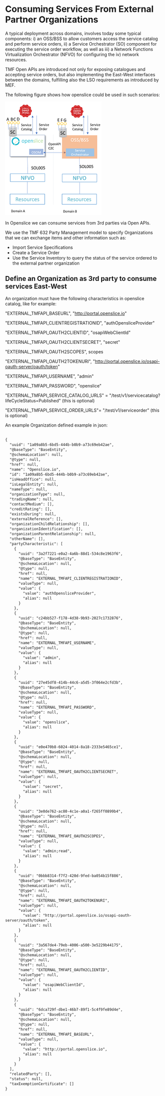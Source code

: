 # Consuming Services From External Partner Organizations

A typical deployment across domains, involves today some typical components: i) an OSS/BSS to allow customers access the service catalog and perform service orders, ii) a Service Orchestrator (SO) component for executing the service order workflow, as well as iii) a Network Functions Virtualization Orchestrator (NFVO) for configuring the iv) network resources.

TMF Open APIs are introduced not only for exposing catalogues and accepting service orders, but also implementing the East-West interfaces between the domains, fulfilling also the LSO requirements as introduced by MEF.

The following figure shows how openslice could be used in such scenarios:

[![Openslice  multi-domain-architecture](../images/multi-domain-architecture.png)](../images/multi-domain-architecture.png)


In Openslice we can consume services from 3rd parties via Open APIs.

We use the TMF 632 Party Management model to specify Organizations that we can exchange items and other information such as:

- Import Service Specifications
- Create a Service Order
- Use the Service Inventory to query the status of the service ordered to the external partner organization

## Define an Organization as 3rd party to consume services East-West 

An organization must have the following characteristics in openslice catalog, like for example:

"EXTERNAL_TMFAPI_BASEURL", "http://portal.openslice.io"

"EXTERNAL_TMFAPI_CLIENTREGISTRATIONID", "authOpensliceProvider"

"EXTERNAL_TMFAPI_OAUTH2CLIENTID", "osapiWebClientId"

"EXTERNAL_TMFAPI_OAUTH2CLIENTSECRET", "secret"

"EXTERNAL_TMFAPI_OAUTH2SCOPES", scopes

"EXTERNAL_TMFAPI_OAUTH2TOKENURI", "http://portal.openslice.io/osapi-oauth-server/oauth/token"

"EXTERNAL_TMFAPI_USERNAME", "admin"

"EXTERNAL_TMFAPI_PASSWORD", "openslice"

"EXTERNAL_TMFAPI_SERVICE_CATALOG_URLS" = "/test/v1/servicecatalog?lifeCycleStatus=Published" (this is optional)

"EXTERNAL_TMFAPI_SERVICE_ORDER_URLS"= "/test/v1/serviceorder" (this is optional)
		
		
An example Organization defined example in json:
```

{
  "uuid": "1a09a8b5-6bd5-444b-b0b9-a73c69eb42ae",
  "@baseType": "BaseEntity",
  "@schemaLocation": null,
  "@type": null,
  "href": null,
  "name": "Openslice.io",
  "id": "1a09a8b5-6bd5-444b-b0b9-a73c69eb42ae",
  "isHeadOffice": null,
  "isLegalEntity": null,
  "nameType": null,
  "organizationType": null,
  "tradingName": null,
  "contactMedium": [],
  "creditRating": [],
  "existsDuring": null,
  "externalReference": [],
  "organizationChildRelationship": [],
  "organizationIdentification": [],
  "organizationParentRelationship": null,
  "otherName": [],
  "partyCharacteristic": [
    {
      "uuid": "3a2f7221-e0a2-4a6b-88d1-534c8e1963f6",
      "@baseType": "BaseEntity",
      "@schemaLocation": null,
      "@type": null,
      "href": null,
      "name": "EXTERNAL_TMFAPI_CLIENTREGISTRATIONID",
      "valueType": null,
      "value": {
        "value": "authOpensliceProvider",
        "alias": null
      }
    },
    {
      "uuid": "c24bb527-f178-4d38-9b93-2027c1732876",
      "@baseType": "BaseEntity",
      "@schemaLocation": null,
      "@type": null,
      "href": null,
      "name": "EXTERNAL_TMFAPI_USERNAME",
      "valueType": null,
      "value": {
        "value": "admin",
        "alias": null
      }
    },
    {
      "uuid": "27e45df8-414b-44c6-a5d5-3f064e2cfd3b",
      "@baseType": "BaseEntity",
      "@schemaLocation": null,
      "@type": null,
      "href": null,
      "name": "EXTERNAL_TMFAPI_PASSWORD",
      "valueType": null,
      "value": {
        "value": "openslice",
        "alias": null
      }
    },
    {
      "uuid": "e0e470b8-6024-4014-8a18-2333e5465ce1",
      "@baseType": "BaseEntity",
      "@schemaLocation": null,
      "@type": null,
      "href": null,
      "name": "EXTERNAL_TMFAPI_OAUTH2CLIENTSECRET",
      "valueType": null,
      "value": {
        "value": "secret",
        "alias": null
      }
    },
    {
      "uuid": "3e0de762-ac80-4c1e-a0a1-f265ff0899b4",
      "@baseType": "BaseEntity",
      "@schemaLocation": null,
      "@type": null,
      "href": null,
      "name": "EXTERNAL_TMFAPI_OAUTH2SCOPES",
      "valueType": null,
      "value": {
        "value": "admin;read",
        "alias": null
      }
    },
    {
      "uuid": "0bbb8314-f7f2-420d-9fed-ba054b15f886",
      "@baseType": "BaseEntity",
      "@schemaLocation": null,
      "@type": null,
      "href": null,
      "name": "EXTERNAL_TMFAPI_OAUTH2TOKENURI",
      "valueType": null,
      "value": {
        "value": "http://portal.openslice.io/osapi-oauth-server/oauth/token",
        "alias": null
      }
    },
    {
      "uuid": "3a567de4-79eb-4006-a500-3e5229b44175",
      "@baseType": "BaseEntity",
      "@schemaLocation": null,
      "@type": null,
      "href": null,
      "name": "EXTERNAL_TMFAPI_OAUTH2CLIENTID",
      "valueType": null,
      "value": {
        "value": "osapiWebClientId",
        "alias": null
      }
    },
    {
      "uuid": "6dca729f-dbe1-46b7-89f1-5c4f9fe89d4e",
      "@baseType": "BaseEntity",
      "@schemaLocation": null,
      "@type": null,
      "href": null,
      "name": "EXTERNAL_TMFAPI_BASEURL",
      "valueType": null,
      "value": {
        "value": "http://portal.openslice.io",
        "alias": null
      }
    }
  ],
  "relatedParty": [],
  "status": null,
  "taxExemptionCertificate": []
}

```
		